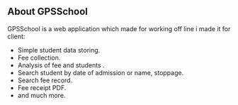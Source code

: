 ## About GPSSchool

GPSSchool is a web application which made for working off line i made it for client:

- Simple student data storing.
- Fee collection.
- Analysis of fee and students .
- Search student by date of admission or name, stoppage.
- Search fee record.
- Fee receipt PDF.
- and much more.